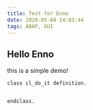 ```yaml
---
title: Test for Enno
date: 2020-05-04 14:03:44
tags: ABAP, GUI
---
```

## Hello Enno

this is a simple demo!

``` abap
class cl_do_it definition.


endclass.
```